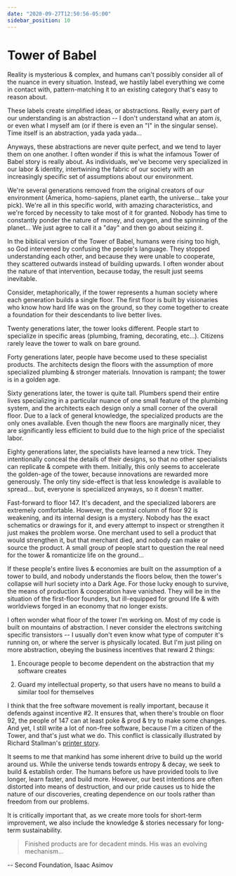 ```yaml
---
date: "2020-09-27T12:50:56-05:00"
sidebar_position: 10
---
```


# Tower of Babel

Reality is mysterious & complex, and humans can't possibly consider all of the nuance in every situation. Instead, we hastily label everything we come in contact with, pattern-matching it to an existing category that's easy to reason about.

These labels create simplified ideas, or abstractions. Really, every part of our understanding is an abstraction -- I don't understand what an atom _is_, or even what I myself am (or if there is even an "I" in the singular sense). Time itself is an abstraction, yada yada yada...

Anyways, these abstractions are never quite perfect, and we tend to layer them on one another. I often wonder if this is what the infamous Tower of Babel story is really about. As individuals, we've become very specialized in our labor & identity, intertwining the fabric of our society with an increasingly specific set of assumptions about our environment.

We're several generations removed from the original creators of our environment (America, homo-sapiens, planet earth, the universe... take your pick). We're all in this specific world, with amazing characteristics, and we're forced by necessity to take most of it for granted. Nobody has time to constantly ponder the nature of money, and oxygen, and the spinning of the planet... We just agree to call it a "day" and then go about seizing it.

In the biblical version of the Tower of Babel, humans were rising too high, so God intervened by confusing the people's language. They stopped understanding each other, and because they were unable to cooperate, they scattered outwards instead of building upwards. I often wonder about the nature of that intervention, because today, the result just seems inevitable.

Consider, metaphorically, if the tower represents a human society where each generation builds a single floor. The first floor is built by visionaries who know how hard life was on the ground, so they come together to create a foundation for their descendants to live better lives.

Twenty generations later, the tower looks different. People start to specialize in specific areas (plumbing, framing, decorating, etc...). Citizens rarely leave the tower to walk on bare ground.

Forty generations later, people have become used to these specialist products. The architects design the floors with the assumption of more specialized plumbing & stronger materials. Innovation is rampant; the tower is in a golden age.

Sixty generations later, the tower is quite tall. Plumbers spend their entire lives specializing in a particular nuance of one small feature of the plumbing system, and the architects each design only a small corner of the overall floor. Due to a lack of general knowledge, the specialized products are the only ones available. Even though the new floors are marginally nicer, they are significantly less efficient to build due to the high price of the specialist labor.

Eighty generations later, the specialists have learned a new trick. They intentionally conceal the details of their designs, so that no other specialists can replicate & compete with them. Initially, this only seems to accelerate the golden-age of the tower, because innovations are rewarded more generously. The only tiny side-effect is that less knowledge is available to spread... but, everyone is specialized anyways, so it doesn't matter.

Fast-forward to floor 147. It's decadent, and the specialized laborers are extremely comfortable. However, the central column of floor 92 is weakening, and its internal design is a mystery. Nobody has the exact schematics or drawings for it, and every attempt to inspect or strengthen it just makes the problem worse. One merchant used to sell a product that would strengthen it, but that merchant died, and nobody can make or source the product. A small group of people start to question the real need for the tower & romanticize life on the ground...

If these people's entire lives & economies are built on the assumption of a tower to build, and nobody understands the floors below, then the tower's collapse will hurl society into a Dark Age. For those lucky enough to survive, the means of production & cooperation have vanished. They will be in the situation of the first-floor founders, but ill-equipped for ground life & with worldviews forged in an economy that no longer exists.

I often wonder what floor of the tower I'm working on. Most of my code is built on mountains of abstraction. I never consider the electrons switching specific transistors -- I usually don't even know what type of computer it's running on, or where the server is physically located. But I'm just piling on more abstraction, obeying the business incentives that reward 2 things:

1) Encourage people to become dependent on the abstraction that my software creates

2) Guard my intellectual property, so that users have no means to build a similar tool for themselves

I think that the free software movement is really important, because it defends against incentive #2. It ensures that, when there's trouble on floor 92, the people of 147 can at least poke & prod & try to make some changes. And yet, I still write a lot of non-free software, because I'm a citizen of the Tower, and that's just what we do. This conflict is classically illustrated by Richard Stallman's [printer story](https://www.fsf.org/blogs/community/201cthe-printer-story201d-redux-a-testimonial-about-the-injustice-of-proprietary-firmware).

It seems to me that mankind has some inherent drive to build up the world around us. While the universe tends towards entropy & decay, we seek to build & establish order. The humans before us have provided tools to live longer, learn faster, and build more. However, our best intentions are often distorted into means of destruction, and our pride causes us to hide the nature of our discoveries, creating dependence on our tools rather than freedom from our problems.

It is critically important that, as we create more tools for short-term improvement, we also include the knowledge & stories necessary for long-term sustainability.

> Finished products are for decadent minds. His was an evolving mechanism...

-- Second Foundation, Isaac Asimov
